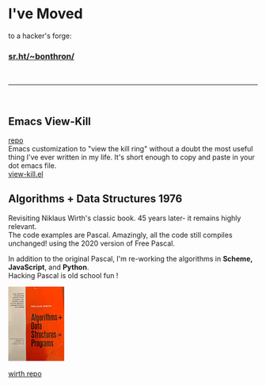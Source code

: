 # I've Moved
to a hacker's forge:

### [sr.ht/~bonthron/](https://sr.ht/~bonthron/) ###

<br>

---

<br>

## Emacs View-Kill
[repo](https://github.com/bonthron/view-kill)   \
Emacs customization to "view the kill ring" without a doubt the most useful thing I've ever written in my life. It's short enough to copy and paste in your dot emacs file.   \
[view-kill.el](https://www.emacswiki.org/emacs/view-kill.el)



## Algorithms + Data Structures 1976

Revisiting Niklaus Wirth's classic book. 45 years later- it remains highly relevant. \
The code examples are Pascal. Amazingly, all the code still compiles unchanged! using the 2020 version of Free Pascal.

In addition to the original Pascal, I'm re-working the algorithms in **Scheme, JavaScript**, and **Python**. \
Hacking Pascal is old school fun !

![cover](wirth1.jpg?raw=true)

[wirth repo](https://github.com/bonthron/wirth1976)

